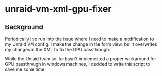 # unraid-vm-xml-gpu-fixer

## Background

Periodically I've run into the issue where I need to make a modification to my Unraid VM config.
I make the change in the form view, but it overwrites my changes in the XML to fix the GPU passthrough.

While the Unraid team so-far hasn't implemented a proper workaround for GPU passthrough in windows machines, I decided to write this script to save me some time.
